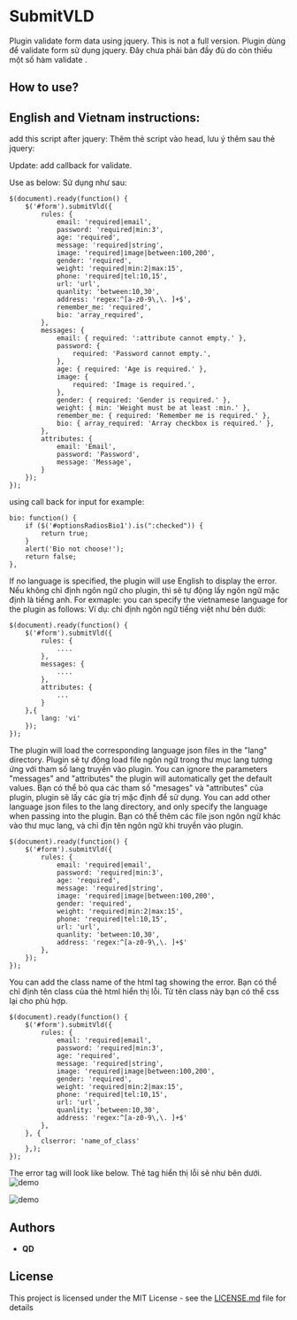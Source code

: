 # SubmitVLD

Plugin validate form data using jquery. This is not a full version.
Plugin dùng để validate form sử dụng jquery. Đây chưa phải bản đầy đủ do còn thiếu một số hàm validate
.
## How to use?
## English and Vietnam instructions:

add this script after jquery:
Thêm thẻ script vào head, lưu ý thêm sau thẻ jquery:
[<script id="vld" type="text/javascript" src="dist/form.submit.vld.min.js"></script>](dist/form.submit.vld.min.js)

Update: add callback for validate.

Use as below:
Sử dụng như sau:

```
$(document).ready(function() {
    $('#form').submitVld({
        rules: {
            email: 'required|email',
            password: 'required|min:3',
            age: 'required',
            message: 'required|string',
            image: 'required|image|between:100,200',
            gender: 'required',
            weight: 'required|min:2|max:15',
            phone: 'required|tel:10,15',
            url: 'url',
            quanlity: 'between:10,30',
            address: 'regex:^[a-z0-9\,\. ]+$',
            remember_me: 'required',
            bio: 'array_required',
        },
        messages: {
            email: { required: ':attribute cannot empty.' },
            password: {
                required: 'Password cannot empty.',
            },
            age: { required: 'Age is required.' },
            image: {
                required: 'Image is required.',
            },
            gender: { required: 'Gender is required.' },
            weight: { min: 'Weight must be at least :min.' },
            remember_me: { required: 'Remember me is required.' },
            bio: { array_required: 'Array checkbox is required.' },
        },
        attributes: {
            email: 'Email',
            password: 'Password',
            message: 'Message',
        }
    });
});
```
using call back for input for example:
```
bio: function() {
    if ($('#optionsRadiosBio1').is(":checked")) {
        return true;
    }
    alert('Bio not choose!');
    return false;
},
```
If no language is specified, the plugin will use English to display the error.
Nếu không chỉ định ngôn ngữ cho plugin, thì sẽ tự động lấy ngôn ngữ mặc định là tiếng anh.
For exmaple: you can specify the vietnamese language for the plugin as follows:
Ví dụ: chỉ định ngôn ngữ tiếng việt như bên dưới:

```
$(document).ready(function() {
    $('#form').submitVld({
        rules: {
            ....
        },
        messages: {
            ....
        },
        attributes: {
            ...
        }
    },{
        lang: 'vi'
    });
});
```

The plugin will load the corresponding language json files in the "lang" directory.
Plugin sẽ tự động load file ngôn ngữ trong thư mục lang tương ứng với tham số lang truyền vào plugin.
You can ignore the parameters "messages" and "attributes" the plugin will automatically get the default values.
Bạn có thể bỏ qua các tham số "mesages" và "attributes" của plugin, plugin sẽ lấy các gía trị mặc định để sử dụng.
You can add other language json files to the lang directory, and only specify the language when passing into the plugin.
Bạn có thể thêm các file json ngôn ngữ khác vào thư mục lang, và chỉ địn tên ngôn ngữ khi truyền vào plugin.

```
$(document).ready(function() {
    $('#form').submitVld({
        rules: {
            email: 'required|email',
            password: 'required|min:3',
            age: 'required',
            message: 'required|string',
            image: 'required|image|between:100,200',
            gender: 'required',
            weight: 'required|min:2|max:15',
            phone: 'required|tel:10,15',
            url: 'url',
            quanlity: 'between:10,30',
            address: 'regex:^[a-z0-9\,\. ]+$'
        },
    });
});
```

You can add the class name of the html tag showing the error.
Bạn có thể chỉ định tên class của thẻ html hiển thị lỗi. Từ tên class này bạn có thể css lại cho phù hợp.

```
$(document).ready(function() {
    $('#form').submitVld({
        rules: {
            email: 'required|email',
            password: 'required|min:3',
            age: 'required',
            message: 'required|string',
            image: 'required|image|between:100,200',
            gender: 'required',
            weight: 'required|min:2|max:15',
            phone: 'required|tel:10,15',
            url: 'url',
            quanlity: 'between:10,30',
            address: 'regex:^[a-z0-9\,\. ]+$'
        },
    }, {
        clserror: 'name_of_class'
    },);
});
```
The error tag will look like below.
Thẻ tag hiển thị lỗi sẽ như bên dưới.
![demo](https://github.com/quangdung285/SubmitVLD/blob/master/form/image/tag_error.png)

![demo](https://github.com/quangdung285/SubmitVLD/blob/master/form/image/vld.png)

## Authors

* **QD**

## License

This project is licensed under the MIT License - see the [LICENSE.md](LICENSE.md) file for details
